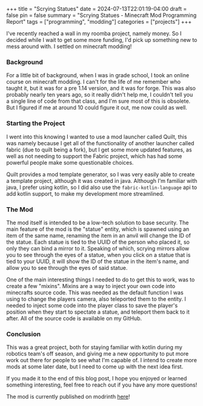 +++
title = "Scrying Statues"
date = 2024-07-13T22:01:19-04:00
draft = false
pin = false
summary = "Scrying Statues - Minecraft Mod Programming Report"
tags = ["programming", "modding"]
categories = ["projects"]
+++

I've recently reached a wall in my roomba project, namely money. So I decided while I wait to get some more funding, I'd pick up something new to mess around with. I settled on minecraft modding!

### Background

For a little bit of background, when I was in grade school, I took an online course on minecraft modding. I can't for the life of me remember who taught it, but it was for a pre 1.14 version, and it was for forge. This was also probably nearly ten years ago, so it really didn't help me, I couldn't tell you a single line of code from that class, and I'm sure most of this is obsolete. But I figured if me at around 10 could figure it out, me now could as well.

### Starting the Project

I went into this knowing I wanted to use a mod launcher called Quilt, this was namely because I get all of the functionality of another launcher called fabric (due to quilt being a fork), but I get some more updated features, as well as not needing to support the Fabric project, which has had some powerful people make some questionable choices.

Quilt provides a mod template generator, so I was very easily able to create a template project, although it was created in java. Although I'm familiar with java, I prefer using kotlin, so I did also use the `fabric-kotlin-language` api to add kotlin support, to make my development more streamlined.

### The Mod

The mod itself is intended to be a low-tech solution to base security. The main feature of the mod is the "statue" entity, which is spawned using an item of the same name, renaming the item in an anvil will change the ID of the statue. Each statue is tied to the UUID of the person who placed it, so only they can bind a mirror to it. Speaking of which, scrying mirrors allow you to see through the eyes of a statue, when you click on a statue that is tied to your UUID, it will show the ID of the statue in the item's name, and allow you to see through the eyes of said statue.

One of the main interesting things I needed to do to get this to work, was to create a few "mixins". Mixins are a way to inject your own code into minecrafts source code. This was needed as the default function I was using to change the players camera, also teleported them to the entity. I needed to inject some code into the player class to save the player's position when they start to spectate a statue, and teleport them back to it after. All of the source code is available on my GitHub.

### Conclusion

This was a great project, both for staying familiar with kotlin during my robotics team's off season, and giving me a new opportunity to put more work out there for people to see what I'm capable of. I intend to create more mods at some later date, but I need to come up with the next idea first.

If you made it to the end of this blog post, I hope you enjoyed or learned something interesting, feel free to reach out if you have any more questions!

The mod is currently published on modrinth [here](https://modrinth.com/mod/scrying-statues)!